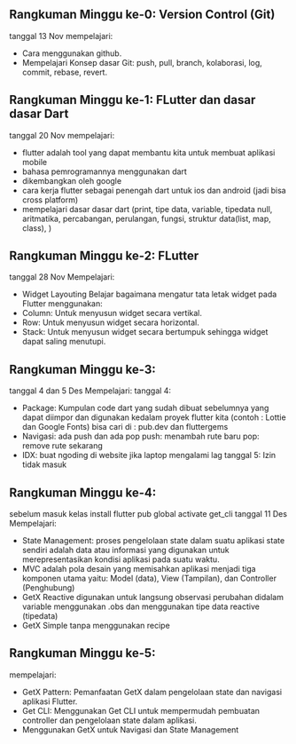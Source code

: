 ## Rangkuman Minggu ke-0: Version Control (Git)
tanggal 13 Nov mempelajari:
- Cara menggunakan github.
- Mempelajari Konsep dasar Git: push, pull, branch, kolaborasi, log, commit, rebase, revert.

## Rangkuman Minggu ke-1: FLutter dan dasar dasar Dart
tanggal 20 Nov mempelajari:
- flutter adalah tool yang dapat membantu kita untuk membuat aplikasi mobile
- bahasa pemrogramannya menggunakan dart
- dikembangkan oleh google
- cara kerja flutter sebagai penengah dart untuk ios dan android (jadi bisa cross platform)
- mempelajari dasar dasar dart (print, tipe data, variable, tipedata null, aritmatika, percabangan, perulangan, fungsi, struktur data(list, map, class), )

## Rangkuman Minggu ke-2: FLutter
tanggal 28 Nov Mempelajari:
- Widget Layouting
Belajar bagaimana mengatur tata letak widget pada Flutter menggunakan:
- Column: Untuk menyusun widget secara vertikal.
- Row: Untuk menyusun widget secara horizontal.
- Stack: Untuk menyusun widget secara bertumpuk sehingga widget dapat saling menutupi.

## Rangkuman Minggu ke-3:
tanggal 4 dan 5 Des Mempelajari:
tanggal 4:
- Package: Kumpulan code dart yang sudah dibuat sebelumnya yang dapat diimpor dan digunakan kedalam proyek flutter kita (contoh : Lottie dan Google Fonts)
bisa cari di : pub.dev dan fluttergems
- Navigasi: ada push dan ada pop
push: menambah rute baru
pop: remove rute sekarang
- IDX: buat ngoding di website jika laptop mengalami lag
tanggal 5: Izin tidak masuk

## Rangkuman Minggu ke-4:
sebelum masuk kelas install flutter pub global activate get_cli
tanggal 11 Des Mempelajari:
- State Management: proses pengelolaan state dalam suatu aplikasi state sendiri adalah data atau informasi yang digunakan untuk merepresentasikan kondisi aplikasi pada suatu waktu.
- MVC adalah pola desain yang memisahkan aplikasi menjadi tiga komponen utama yaitu: Model (data), View (Tampilan), dan Controller (Penghubung)
- GetX Reactive digunakan untuk langsung observasi perubahan didalam variable menggunakan .obs dan menggunakan tipe data reactive (tipedata)
- GetX Simple tanpa menggunakan recipe

## Rangkuman Minggu ke-5:
mempelajari:
- GetX Pattern: Pemanfaatan GetX dalam pengelolaan state dan navigasi aplikasi Flutter.
- Get CLI: Menggunakan Get CLI untuk mempermudah pembuatan controller dan pengelolaan state dalam aplikasi.
- Menggunakan GetX untuk Navigasi dan State Management